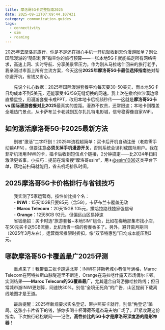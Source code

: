 ```yaml
---
title: 摩洛哥5G卡完整指南2025
date: 2025-09-12T07:09:44.107431
category: communication-guides
tags:
  - connectivity
  - sim
  - roaming
---
```


2025年去摩洛哥旅行，你是不是还在担心手机一开机就收到天价漫游账单？别让国际漫游的“隐形刺客”掏空你的旅行预算——一张本地5G卡就能搞定所有网络需求，高速上网、实时导航、分享美景零压力。作为刚从马拉喀什回来的旅行老手，我亲测过市面上所有主流方案，今天这份**2025年摩洛哥5G卡最佳选择指南**绝对帮你避开坑，省钱又省心。

　　先说个扎心数据：2025年国际漫游套餐平均每天要30-50美元，而本地5G卡日均成本不到5美元，还能享受4G/5G无缝切换的网速。我上次在撒哈拉沙漠边缘直播星空，用漫游套餐卡成PPT，改用本地卡后视频秒传——这就是**摩洛哥5G卡 vs 国际漫游套餐对比2025**最真实的差距。漫游不仅贵，还常限速；本地卡则覆盖全境热门景点，从卡萨布兰卡老城到瓦尔扎扎特电影城，信号稳得像自家WiFi。

## 如何激活摩洛哥5G卡2025最新方法  
　　别被“激活”二字吓到！2025年流程超简单：买卡后开机自动注册（老款需手动输APN），但要注意**必须关掉手机漫游开关**，否则系统会误判成国际用户。我在菲斯机场用INWI的卡，插卡后收到短信点个链接，2分钟搞定——比2024年扫码激活更省事。小技巧：提前在淘宝搜“摩洛哥esim”，用✈[@esim1088](https://t.me/s/esim1088)这类平台下单，落地前扫码就能用，省去机场排队时间。

## 2025摩洛哥5G卡价格排行与省钱技巧  
　　我实测了5家运营商，按性价比排个名：  
　　- **INWI**：15天10GB只要85元（含5G），卡萨布兰卡覆盖无敌  
　　- **Maroc Telecom**：20天15GB 105元，撒哈拉路线独家强信号  
　　- **Orange**：12天8GB 92元，但偏远山区易掉速  
　　省钱绝招：买卡时选“旅游套餐+本地SIM”组合，比如在梅地那集市找小店，花50元买卡送5GB流量，比机场贵一倍的套餐香多了。另外，避开斋月期间（2025年3月左右），运营商常推限时折扣，像“双节特惠包”日均成本能压到3元。

## 哪款摩洛哥5G卡覆盖最广2025评测  
　　重点来了！我带着三张卡跑遍北非：INWI在非斯老城小巷信号满格，Maroc Telecom在阿特拉斯山脉隧道里不断连，Orange在马拉喀什露天市场偶尔卡顿。实测结果——**Maroc Telecom的5G覆盖最广**，尤其适合自驾游撒哈拉路线；但日常城市游INWI更划算，网速快30%。别信“全境无死角”的广告，山区提前下载离线地图才是王道。

　　最后提醒：2025年新规要求实名登记，带护照买卡就行，别信“免登记”骗局。这张小卡片省下的钱，够你多喝十杯薄荷茶逛杰马夫纳广场了。赶紧收藏这份指南，下次旅行轻松联网——记住，**高性价比的5G卡才是摩洛哥深度游的隐形神器**！